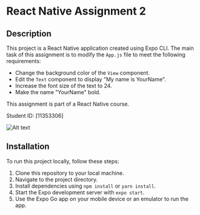# React Native Assignment 2

## Description
This project is a React Native application created using Expo CLI. The main task of this assignment is to modify the `App.js` file to meet the following requirements:
- Change the background color of the `View` component.
- Edit the `Text` component to display "My name is YourName".
- Increase the font size of the text to 24.
- Make the name "YourName" bold.

This assignment is part of a React Native course.

Student ID: [11353306]

![Alt text](IMG-20240525-WA0000(1).jpg)

## Installation
To run this project locally, follow these steps:
1. Clone this repository to your local machine.
2. Navigate to the project directory.
3. Install dependencies using `npm install` or `yarn install`.
4. Start the Expo development server with `expo start`.
5. Use the Expo Go app on your mobile device or an emulator to run the app.

